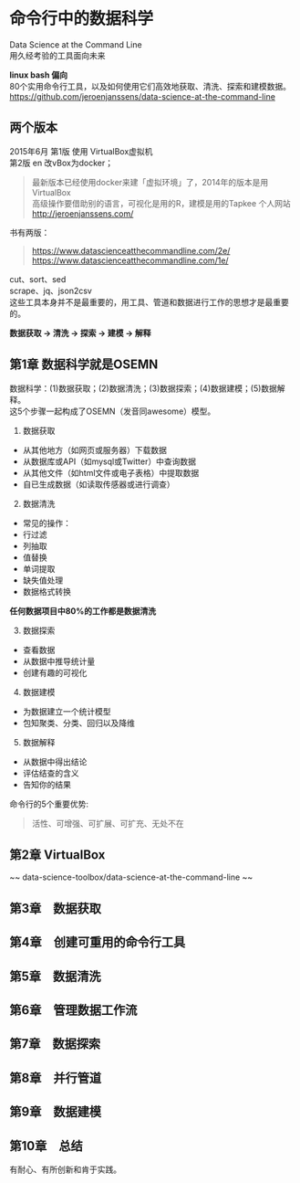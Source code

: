 # 命令行中的数据科学
Data Science at the Command Line  
用久经考验的工具面向未来  

**linux bash 偏向**  
80个实用命令行工具，以及如何使用它们高效地获取、清洗、探索和建模数据。
https://github.com/jeroenjanssens/data-science-at-the-command-line
## 两个版本
2015年6月 第1版 使用 VirtualBox虚拟机    
  第2版 en   改vBox为docker；
> 最新版本已经使用docker来建「虚拟环境」了，2014年的版本是用VirtualBox  
> 高级操作要借助别的语言，可视化是用的R，建模是用的Tapkee
个人网站 http://jeroenjanssens.com/  

书有两版：  
> https://www.datascienceatthecommandline.com/2e/  
> https://www.datascienceatthecommandline.com/1e/  


cut、sort、sed  
scrape、jq、json2csv  
这些工具本身并不是最重要的，用工具、管道和数据进行工作的思想才是最重要的。  

**数据获取 -> 清洗 -> 探索 -> 建模 -> 解释**    
## 第1章  数据科学就是OSEMN 

数据科学：(1)数据获取；(2)数据清洗；(3)数据探索；(4)数据建模；(5)数据解释。  
这5个步骤一起构成了OSEMN（发音同awesome）模型。  
  
1. 数据获取
* 从其他地方（如网页或服务器）下载数据
* 从数据库或API（如mysql或Twitter）中查询数据
* 从其他文件（如html文件或电子表格）中提取数据
* 自已生成数据（如读取传感器或进行调查）
2. 数据清洗
* 常见的操作：
* 行过滤
* 列抽取
* 值替换
* 单词提取
* 缺失值处理
* 数据格式转换
  
**任何数据项目中80%的工作都是数据清洗**

3. 数据探索
* 查看数据
* 从数据中推导统计量
* 创建有趣的可视化
4. 数据建模
* 为数据建立一个统计模型
* 包知聚类、分类、回归以及降维
5. 数据解释
* 从数据中得出结论
* 评估结查的含义
* 告知你的结果

命令行的5个重要优势:  
> 活性、可增强、可扩展、可扩充、无处不在  
## 第2章 VirtualBox
~~ data-science-toolbox/data-science-at-the-command-line ~~


## 第3章　数据获取

## 第4章　创建可重用的命令行工具

## 第5章　数据清洗

## 第6章　管理数据工作流

## 第7章　数据探索

## 第8章　并行管道

## 第9章　数据建模　

## 第10章　总结
有耐心、有所创新和肯于实践。
